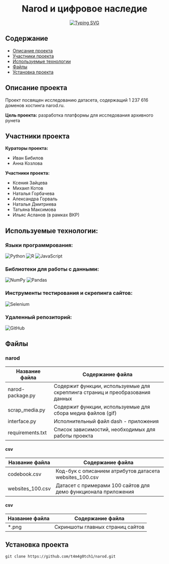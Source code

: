 <h1 align="center">Narod и цифровое наследие</h1>

<center><a href="https://git.io/typing-svg"><img src="https://readme-typing-svg.herokuapp.com?font=Fira+Code&size=15&pause=1000&color=F747E7&center=true&random=false&width=435&lines=%D1%82%D0%B0%D0%B9%D0%BD%D1%8B+%D1%80%D1%83%D0%BD%D0%B5%D1%82%D0%B0+%D0%B1%D1%83%D0%B4%D1%83%D1%82+%D1%80%D0%B0%D1%81%D0%BA%D1%80%D1%8B%D1%82%D1%8B" alt="Typing SVG" /></a></center>

## Содержание

- [Описание проекта](#описание-проекта)
- [Участники проекта](#участники-проекта)
- [Используемые технологии](#используемые-технологии)
- [Файлы](#файлы)
- [Установка проекта](#установка-проекта)

## Описание проекта

Проект посвящен исследованию датасета, содержащий 1 237 616 доменов хостинга narod.ru.

**Цель проекта:** разработка платформы для исследования архивного рунета

## Участники проекта

**Кураторы проекта:**

- Иван Бибилов
- Анна Козлова

**Участники проекта:**

- Ксения Зайцева
- Михаил Котов
- Наталья Горбачева
- Александра Горваль
- Наталья Дмитриева
- Татьяна Максимова
- Ильяс Асланов (в рамках ВКР)

## Используемые технологии:


### Языки программрования:
![Python](https://img.shields.io/badge/python-3670A0?style=for-the-badge&logo=python&logoColor=ffdd54)
![R](https://img.shields.io/badge/r-%23276DC3.svg?style=for-the-badge&logo=r&logoColor=white)
![JavaScript](https://img.shields.io/badge/javascript-%23323330.svg?style=for-the-badge&logo=javascript&logoColor=%23F7DF1E)

### Библиотеки для работы с данными:
![NumPy](https://img.shields.io/badge/numpy-%23013243.svg?style=for-the-badge&logo=numpy&logoColor=white)
![Pandas](https://img.shields.io/badge/pandas-%23150458.svg?style=for-the-badge&logo=pandas&logoColor=white)

### Инструменты тестирования и скрепинга сайтов:
![Selenium](https://img.shields.io/badge/-selenium-%43B02A?style=for-the-badge&logo=selenium&logoColor=white)

### Удаленный репозиторий:
![GitHub](https://img.shields.io/badge/github-%23121011.svg?style=for-the-badge&logo=github&logoColor=white)

## Файлы

### narod

Название файла  | Содержание файла
----------------|----------------------
narod-package.py | Содержит функции, используемые для скреппинга страниц и преобразования данных
scrap_media.py | Содержит функции, используемые для сбора медиа файлов (gif)
interface.py | Исполнительный файл dash - приложения
requirements.txt | Список зависимостий, необходимых для работы проекта

#### csv

Название файла  | Содержание файла
----------------|----------------------
codebook.csv | Код-бук с описанием атрибутов датасета websites_100.csv
websites_100.csv | Датасет с примерами 100 сайтов для демо функционала приложения

#### csv

Название файла  | Содержание файла
----------------|----------------------
*.png | Скриншоты главных страниц сайтов

## Установка проекта

```
git clone https://github.com/t4m4g0tch1/narod.git
```
